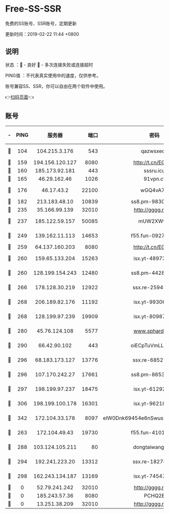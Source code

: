 # Free-SS-SSR

免费的SS账号、SSR账号，定期更新

更新时间：2019-02-22 11:44 +0800

## 说明

状态     ：🙂 - 良好 🙁 - 多次连接失败或连接超时

PING值   ：不代表真实使用中的速度，仅供参考。

账号兼容SS、SSR，你可以自由在两个软件中使用。

👉[扫码页面](https://liesauer.github.io/free-ss-ssr.github.io/)👈

## 账号

|-|PING|服务器|端口|密码|加密方式|区域|
|:----:|:----:|:-----:|-----:|:----:|:----:|:----:|
|🙂|104|104.215.3.176|543|qazwsxedc|aes-256-gcm|JP|
|🙂|159|194.156.120.127|8080|http://t.cn/EGJIyrl|rc4-md5|RU|
|🙂|160|185.173.92.181|443|sssru.icu|rc4-md5|RU|
|🙂|165|46.29.162.46|1026|91vpn.cf|rc4-md5|RU|
|🙂|176|46.17.43.2|22100|wGQ4vA7D|aes-256-gcm|RU|
|🙂|182|213.183.48.10|10839|ss8.pm-98303059|rc4-md5|RU|
|🙂|235|35.166.99.139|32010|http://gggg.rocks|chacha20|US|
|🙂|237|185.122.59.157|50085|mUW2XWw8|aes-256-cfb|GB|
|🙂|249|139.162.11.113|14653|f55.fun-09274804|aes-256-cfb|SG|
|🙂|259|64.137.160.203|8080|http://t.cn/EGJIyrl|rc4-md5|CA|
|🙂|260|159.65.133.204|15263|isx.yt-48973612|aes-256-cfb|SG|
|🙂|260|128.199.154.243|12480|ss8.pm-44282057|aes-256-cfb|SG|
|🙂|266|178.128.30.219|12922|ssx.re-25945990|aes-256-cfb|SG|
|🙂|268|206.189.82.176|11192|isx.yt-99306454|aes-256-cfb|SG|
|🙂|268|128.199.97.239|19909|isx.yt-80987070|aes-256-cfb|SG|
|🙂|280|45.76.124.108|5577|www.sphard.com|aes-256-cfb|AU|
|🙂|290|66.42.90.102|443|oiECpTuVmLLxk4Ts|aes-256-cfb|US|
|🙂|296|68.183.173.127|13776|ssx.re-68527006|aes-256-cfb|US|
|🙂|296|107.170.242.27|17661|ss8.pm-86538051|aes-256-cfb|US|
|🙂|297|198.199.97.237|18475|isx.yt-61292258|aes-256-cfb|US|
|🙂|306|198.199.100.178|16301|isx.yt-96218342|aes-256-cfb|US|
|🙂|342|172.104.33.178|8097|eIW0Dnk69454e6nSwuspv9DmS201tQ0D|aes-256-cfb|SG|
|🙂|263|172.104.49.43|19730|f55.fun-41013313|aes-256-cfb|SG|
|🙂|288|103.124.105.211|80|dongtaiwang.com|aes-256-cfb|US|
|🙂|294|192.241.223.20|13312|ssx.re-18274414|aes-256-cfb|US|
|🙂|298|162.243.134.187|13169|isx.yt-74547415|aes-256-cfb|US|
|🙁|0|52.79.241.242|32010|http://gggg.rocks|chacha20|KR|
|🙁|0|185.243.57.36|8080|PCHQ2E|rc4-md5|US|
|🙁|0|13.251.38.209|32010|http://gggg.rocks|chacha20|SG|
